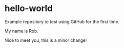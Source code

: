 # hello-world
Example repository to test using GitHub for the first time.

My name is Rob.

Nice to meet you, this is a minor change!
